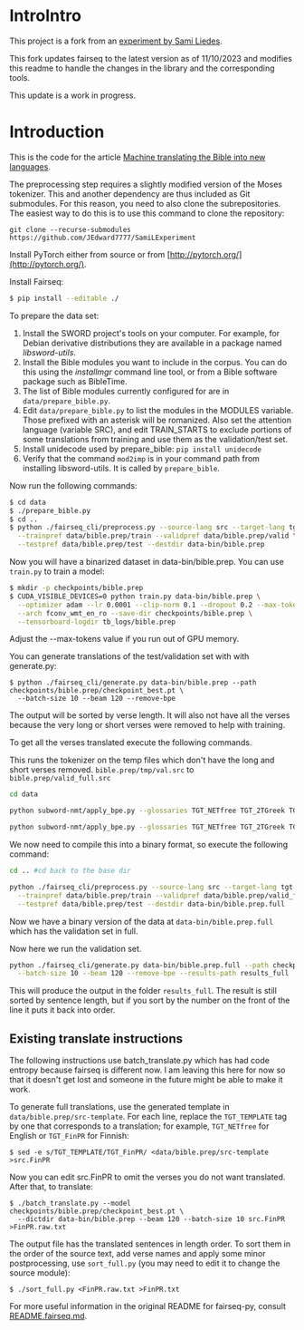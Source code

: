 # IntroIntro

This project is a fork from an [experiment by Sami Liedes](https://github.com/sliedes/fairseq-py).

This fork updates fairseq to the latest version as of 11/10/2023 and modifies this readme to handle the changes in the library and the corresponding tools.

This update is a work in progress.


# Introduction

This is the code for the article [Machine translating the Bible into new languages](https://samiliedes.wordpress.com/2018/03/07/machine-translating-the-bible-into-new-languages/).

The preprocessing step requires a slightly modified version of the Moses tokenizer. This and another dependency are thus included as Git submodules. For this reason, you need to also clone the subrepositories. The easiest way to do this is to use this command to clone the repository:

`git clone --recurse-submodules https://github.com/JEdward7777/SamiLExperiment`

Install PyTorch either from source or from [http://pytorch.org/](http://pytorch.org/).

Install Fairseq:

``` bash
$ pip install --editable ./
```

To prepare the data set:

1. Install the SWORD project's tools on your computer. For example, for Debian derivative distributions they are available in a package named *libsword-utils*.
1. Install the Bible modules you want to include in the corpus. You can do this using the *installmgr* command line tool, or from a Bible software package such as BibleTime.
1. The list of Bible modules currently configured for are in `data/prepare_bible.py`.
1. Edit `data/prepare_bible.py` to list the modules in the MODULES variable. Those prefixed with an asterisk will be romanized. Also set the attention language (variable SRC), and edit TRAIN_STARTS to exclude portions of some translations from training and use them as the validation/test set.
1. Install unidecode used by prepare_bible: `pip install unidecode`
1. Verify that the command `mod2imp` is in your command path from installing libsword-utils.  It is called by `prepare_bible`.

Now run the following commands:

``` bash
$ cd data
$ ./prepare_bible.py
$ cd ..
$ python ./fairseq_cli/preprocess.py --source-lang src --target-lang tgt \
  --trainpref data/bible.prep/train --validpref data/bible.prep/valid \
  --testpref data/bible.prep/test --destdir data-bin/bible.prep
```

Now you will have a binarized dataset in data-bin/bible.prep. You can use `train.py` to train a model:

``` bash
$ mkdir -p checkpoints/bible.prep
$ CUDA_VISIBLE_DEVICES=0 python train.py data-bin/bible.prep \
  --optimizer adam --lr 0.0001 --clip-norm 0.1 --dropout 0.2 --max-tokens 3000 \
  --arch fconv_wmt_en_ro --save-dir checkpoints/bible.prep \
  --tensorboard-logdir tb_logs/bible.prep
```

Adjust the --max-tokens value if you run out of GPU memory.

You can generate translations of the test/validation set with with generate.py:

```
$ python ./fairseq_cli/generate.py data-bin/bible.prep --path checkpoints/bible.prep/checkpoint_best.pt \
  --batch-size 10 --beam 120 --remove-bpe
```

The output will be sorted by verse length.  It will also not have all the verses because the very long or short verses were removed to help with training.

To get all the verses translated execute the following commands.

This runs the tokenizer on the temp files which don't have the long and short verses removed.  `bible.prep/tmp/val.src` to `bible.prep/valid_full.src`

``` bash
cd data

python subword-nmt/apply_bpe.py --glossaries TGT_NETfree TGT_2TGreek TGT_Afr1953 TGT_Alb TGT_BasHautin TGT_Bela TGT_BretonNT TGT_BulVeren TGT_CzeCEP TGT_DutSVV TGT_Esperanto TGT_FrePGR TGT_FinPR TGT_GerNeUe TGT_GreVamvas TGT_Haitian TGT_HebModern TGT_HinERV TGT_HunUj TGT_ItaRive TGT_Kekchi TGT_KorHKJV TGT_ManxGaelic TGT_Maori TGT_PolUGdanska TGT_PorAlmeida1911 TGT_PotLykins TGT_RomCor TGT_RusSynodal TGT_SloStritar TGT_SomKQA TGT_SpaRV TGT_Swahili TGT_SweFolk1998 TGT_TagAngBiblia TGT_TurHADI TGT_Ukrainian TGT_Vulgate TGT_TEMPLATE -c bible.prep/code < bible.prep/tmp/val.src > bible.prep/valid_full.src

python subword-nmt/apply_bpe.py --glossaries TGT_NETfree TGT_2TGreek TGT_Afr1953 TGT_Alb TGT_BasHautin TGT_Bela TGT_BretonNT TGT_BulVeren TGT_CzeCEP TGT_DutSVV TGT_Esperanto TGT_FrePGR TGT_FinPR TGT_GerNeUe TGT_GreVamvas TGT_Haitian TGT_HebModern TGT_HinERV TGT_HunUj TGT_ItaRive TGT_Kekchi TGT_KorHKJV TGT_ManxGaelic TGT_Maori TGT_PolUGdanska TGT_PorAlmeida1911 TGT_PotLykins TGT_RomCor TGT_RusSynodal TGT_SloStritar TGT_SomKQA TGT_SpaRV TGT_Swahili TGT_SweFolk1998 TGT_TagAngBiblia TGT_TurHADI TGT_Ukrainian TGT_Vulgate TGT_TEMPLATE -c bible.prep/code < bible.prep/tmp/val.tgt > bible.prep/valid_full.tgt

```

We now need to compile this into a binary format, so execute the following command:
``` bash
cd .. #cd back to the base dir

python ./fairseq_cli/preprocess.py --source-lang src --target-lang tgt \
  --trainpref data/bible.prep/train --validpref data/bible.prep/valid_full \
  --testpref data/bible.prep/test --destdir data-bin/bible.prep.full

```

Now we have a binary version of the data at `data-bin/bible.prep.full` which has the validation set in full.

Now here we run the validation set.
``` bash
python ./fairseq_cli/generate.py data-bin/bible.prep.full --path checkpoints/bible.prep/checkpoint_best.pt \
  --batch-size 10 --beam 120 --remove-bpe --results-path results_full
```

This will produce the output in the folder `results_full`.  The result is still sorted by sentence length, but if you sort by the number on the front of the line it puts it back into order.

## Existing translate instructions
The following instructions use batch_translate.py which has had code entropy because fairseq is different now.  I am leaving this here for now so that it doesn't get lost and someone in the future might be able to make it work.

To generate full translations, use the generated template in `data/bible.prep/src-template`. For each line, replace the `TGT_TEMPLATE` tag by one that corresponds to a translation; for example, `TGT_NETfree` for English or `TGT_FinPR` for Finnish:

`$ sed -e s/TGT_TEMPLATE/TGT_FinPR/ <data/bible.prep/src-template >src.FinPR`

Now you can edit src.FinPR to omit the verses you do not want translated. After that, to translate:

```
$ ./batch_translate.py --model checkpoints/bible.prep/checkpoint_best.pt \
  --dictdir data-bin/bible.prep --beam 120 --batch-size 10 src.FinPR >FinPR.raw.txt
```

The output file has the translated sentences in length order. To sort them in the order of the source text, add verse names and apply some minor postprocessing, use `sort_full.py` (you may need to edit it to change the source module):

`$ ./sort_full.py <FinPR.raw.txt >FinPR.txt`

For more useful information in the original README for fairseq-py, consult [README.fairseq.md](README.fairseq.md).